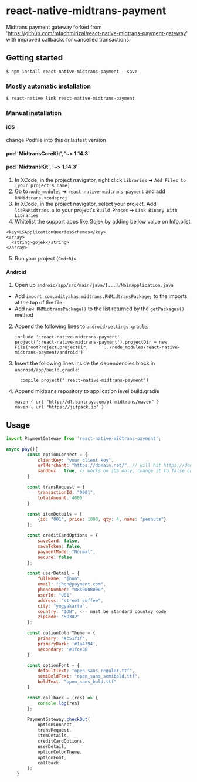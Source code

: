 # react-native-midtrans-payment

Midtrans payment gateway forked from 'https://github.com/mfachmirizal/react-native-midtrans-payment-gateway' with improved callbacks for cancelled transactions.

## Getting started

`$ npm install react-native-midtrans-payment --save`

### Mostly automatic installation

`$ react-native link react-native-midtrans-payment`

### Manual installation

#### iOS

change Podfile into this or lastest version

#### pod 'MidtransCoreKit', '~> 1.14.3'

#### pod 'MidtransKit', '~> 1.14.3'

1. In XCode, in the project navigator, right click `Libraries` ➜ `Add Files to [your project's name]`
2. Go to `node_modules` ➜ `react-native-midtrans-payment` and add `RNMidtrans.xcodeproj`
3. In XCode, in the project navigator, select your project. Add `libRNMidtrans.a` to your project's `Build Phases` ➜ `Link Binary With Libraries`
4. Whitelist the support apps like Gojek by adding bellow value on Info.plist
  ```
  <key>LSApplicationQueriesSchemes</key>
  <array>
    <string>gojek</string>
  </array>
  ```
5. Run your project (`Cmd+R`)<

#### Android

1. Open up `android/app/src/main/java/[...]/MainApplication.java`

-   Add `import com.adityahas.midtrans.RNMidtransPackage;` to the imports at the top of the file
-   Add `new RNMidtransPackage()` to the list returned by the `getPackages()` method

2. Append the following lines to `android/settings.gradle`:
    ```
    include ':react-native-midtrans-payment'
    project(':react-native-midtrans-payment').projectDir = new File(rootProject.projectDir, 	'../node_modules/react-native-midtrans-payment/android')
    ```
3. Insert the following lines inside the dependencies block in `android/app/build.gradle`:

    ```
      compile project(':react-native-midtrans-payment')
    ```

4. Append midtrans repository to application level build.gradle
    ```
    maven { url "http://dl.bintray.com/pt-midtrans/maven" }
    maven { url "https://jitpack.io" }
    ```

## Usage

```javascript
import PaymentGateway from 'react-native-midtrans-payment';

async pay(){
        const optionConnect = {
            clientKey: "your client key",
            urlMerchant: "https://domain.net/", // will hit https://domain.net/charge
            sandbox : true, // works on iOS only, change it to false on production
        }

        const transRequest = {
            transactionId: "0001",
            totalAmount: 4000
        }

        const itemDetails = [
            {id: "001", price: 1000, qty: 4, name: "peanuts"}
        ];

        const creditCardOptions = {
            saveCard: false,
            saveToken: false,
            paymentMode: "Normal",
            secure: false
        };

        const userDetail = {
            fullName: "jhon",
            email: "jhon@payment.com",
            phoneNumber: "0850000000",
            userId: "U01",
            address: "street coffee",
            city: "yogyakarta",
            country: "IDN", <-- must be standard country code
            zipCode: "59382"
        };

        const optionColorTheme = {
            primary: '#c51f1f',
            primaryDark: '#1a4794',
            secondary: '#1fce38'
        }

        const optionFont = {
            defaultText: "open_sans_regular.ttf",
            semiBoldText: "open_sans_semibold.ttf",
            boldText: "open_sans_bold.ttf"
        }

        const callback = (res) => {
            console.log(res)
        };

        PaymentGateway.checkOut(
            optionConnect,
            transRequest,
            itemDetails,
            creditCardOptions,
            userDetail,
            optionColorTheme,
            optionFont,
            callback
        );
    }
```
